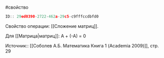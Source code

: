 #свойство 

```javascript
ID:: 29ed0390-2722-462a-29c5-c9fffccdbfd0 
```

Свойство операции: [[Сложение матриц]].

Для [[Матрица|матриц]]: 
A + (-A) = 0

Источник:: [[Соболев А.Б. Математика Книга 1 (Academia 2009)]], стр. 29

